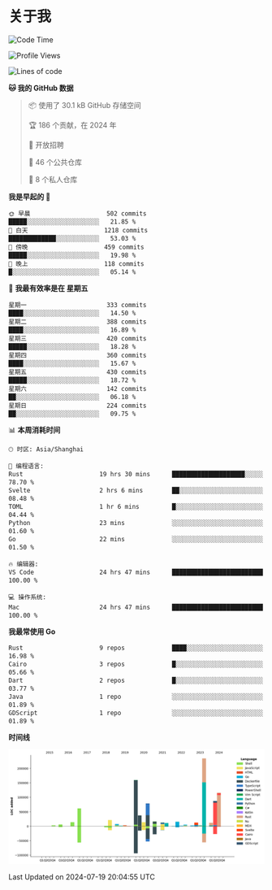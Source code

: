 # 关于我

<!--START_SECTION:waka-->
![Code Time](http://img.shields.io/badge/Code%20Time-2%2C958%20hrs%2010%20mins-blue)

![Profile Views](http://img.shields.io/badge/%E4%B8%AA%E4%BA%BA%E8%B5%84%E6%96%99%E8%A7%82%E7%9C%8B%E6%AC%A1%E6%95%B0-0-blue)

![Lines of code](https://img.shields.io/badge/%E4%BB%8E%E3%80%8CHello%20World%E3%80%8D%E8%B5%B7%E6%88%91%E5%B7%B2%E7%BB%8F%E5%86%99%E4%BA%86-932.0%20thousand%20%E8%A1%8C%E4%BB%A3%E7%A0%81-blue)

**🐱 我的 GitHub 数据** 

> 📦  使用了 30.1 kB GitHub 存储空间 
 > 
> 🏆 186 个贡献，在 2024 年
 > 
> 💼 开放招聘
 > 
> 📜 46 个公共仓库 
 > 
> 🔑 8 个私人仓库 
 > 
**我是早起的 🐤** 

```text
🌞 早晨                     502 commits         █████░░░░░░░░░░░░░░░░░░░░   21.85 % 
🌆 白天                     1218 commits        █████████████░░░░░░░░░░░░   53.03 % 
🌃 傍晚                     459 commits         █████░░░░░░░░░░░░░░░░░░░░   19.98 % 
🌙 晚上                     118 commits         █░░░░░░░░░░░░░░░░░░░░░░░░   05.14 % 
```
📅 **我最有效率是在 星期五** 

```text
星期一                      333 commits         ████░░░░░░░░░░░░░░░░░░░░░   14.50 % 
星期二                      388 commits         ████░░░░░░░░░░░░░░░░░░░░░   16.89 % 
星期三                      420 commits         █████░░░░░░░░░░░░░░░░░░░░   18.28 % 
星期四                      360 commits         ████░░░░░░░░░░░░░░░░░░░░░   15.67 % 
星期五                      430 commits         █████░░░░░░░░░░░░░░░░░░░░   18.72 % 
星期六                      142 commits         ██░░░░░░░░░░░░░░░░░░░░░░░   06.18 % 
星期日                      224 commits         ██░░░░░░░░░░░░░░░░░░░░░░░   09.75 % 
```


📊 **本周消耗时间** 

```text
🕑︎ 时区: Asia/Shanghai

💬 编程语言: 
Rust                     19 hrs 30 mins      ████████████████████░░░░░   78.70 % 
Svelte                   2 hrs 6 mins        ██░░░░░░░░░░░░░░░░░░░░░░░   08.48 % 
TOML                     1 hr 6 mins         █░░░░░░░░░░░░░░░░░░░░░░░░   04.44 % 
Python                   23 mins             ░░░░░░░░░░░░░░░░░░░░░░░░░   01.60 % 
Go                       22 mins             ░░░░░░░░░░░░░░░░░░░░░░░░░   01.50 % 

🔥 编辑器: 
VS Code                  24 hrs 47 mins      █████████████████████████   100.00 % 

💻 操作系统: 
Mac                      24 hrs 47 mins      █████████████████████████   100.00 % 
```

**我最常使用 Go** 

```text
Rust                     9 repos             ████░░░░░░░░░░░░░░░░░░░░░   16.98 % 
Cairo                    3 repos             █░░░░░░░░░░░░░░░░░░░░░░░░   05.66 % 
Dart                     2 repos             █░░░░░░░░░░░░░░░░░░░░░░░░   03.77 % 
Java                     1 repo              ░░░░░░░░░░░░░░░░░░░░░░░░░   01.89 % 
GDScript                 1 repo              ░░░░░░░░░░░░░░░░░░░░░░░░░   01.89 % 
```



**时间线**

![Lines of Code chart](https://raw.githubusercontent.com/catusax/catusax/master/assets/bar_graph.png)


 Last Updated on 2024-07-19 20:04:55 UTC
<!--END_SECTION:waka-->
